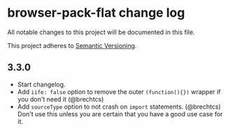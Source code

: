 # browser-pack-flat change log

All notable changes to this project will be documented in this file.

This project adheres to [Semantic Versioning](http://semver.org/).

## 3.3.0
 * Start changelog.
 * Add `iife: false` option to remove the outer `(function(){})` wrapper if you don't need it (@brechtcs)
 * Add `sourceType` option to not crash on `import` statements. (@brechtcs)
   Don't use this unless you are certain that you have a good use case for it.
